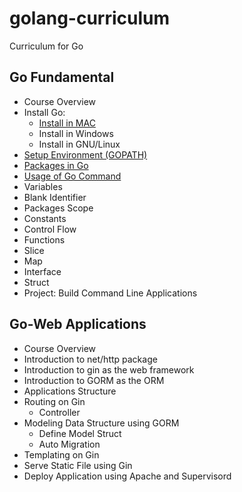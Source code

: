 # golang-curriculum
Curriculum for Go 

## Go Fundamental

- Course Overview
- Install Go:
  - [Install in MAC](https://asciinema.org/a/138113)
  - Install in Windows
  - Install in GNU/Linux
- [Setup Environment (GOPATH)](https://asciinema.org/a/138114)
- [Packages in Go](https://asciinema.org/a/138115)
- [Usage of Go Command](https://asciinema.org/a/138116)
- Variables
- Blank Identifier
- Packages Scope
- Constants
- Control Flow
- Functions
- Slice
- Map
- Interface
- Struct
- Project: Build Command Line Applications

## Go-Web Applications

- Course Overview
- Introduction to net/http package
- Introduction to gin as the web framework
- Introduction to GORM as the ORM
- Applications Structure
- Routing on Gin
  - Controller
- Modeling Data Structure using GORM
  - Define Model Struct
  - Auto Migration
- Templating on Gin
- Serve Static File using Gin
- Deploy Application using Apache and Supervisord
